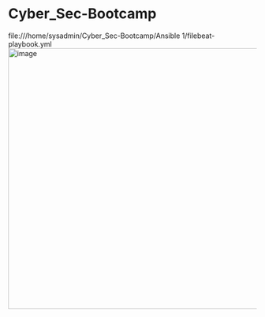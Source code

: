# Cyber_Sec-Bootcamp
file:///home/sysadmin/Cyber_Sec-Bootcamp/Ansible 1/filebeat-playbook.yml
<img width="528" alt="image" src="https://user-images.githubusercontent.com/92961860/153985912-ee01bae9-491b-4d20-a54a-39c2bee27b0c.png">
